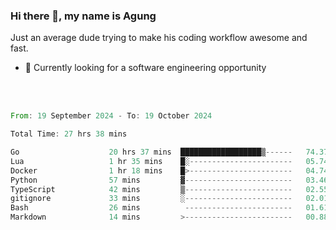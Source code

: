 ### Hi there 👋, my name is Agung
Just an average dude trying to make his coding workflow awesome and fast.

<!--
**agungfir98/agungfir98** is a ✨ _special_ ✨ repository because its `README.md` (this file) appears on your GitHub profile.
-->

- 🔭 Currently looking for a software engineering opportunity
<br/>
<br/>
<!--START_SECTION:waka-->

```rust
From: 19 September 2024 - To: 19 October 2024

Total Time: 27 hrs 38 mins

Go                    20 hrs 37 mins  ██████████████████▒------   74.37 %
Lua                   1 hr 35 mins    █░-----------------------   05.74 %
Docker                1 hr 18 mins    █>-----------------------   04.74 %
Python                57 mins         ▓------------------------   03.46 %
TypeScript            42 mins         ▒------------------------   02.55 %
gitignore             33 mins         ░------------------------   02.01 %
Bash                  26 mins          ------------------------   01.61 %
Markdown              14 mins         >------------------------   00.88 %
```

<!--END_SECTION:waka-->
